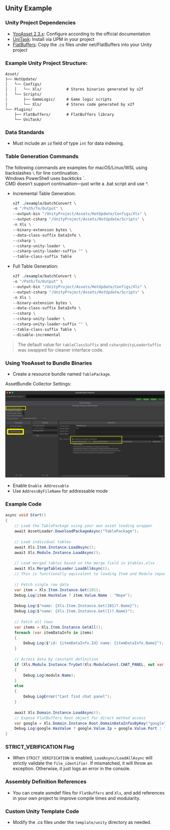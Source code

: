 ## Unity Example

### Unity Project Dependencies

- [YooAsset 2.3.x](https://www.yooasset.com/): Configure according to the official documentation
- [UniTask](https://github.com/Cysharp/UniTask/releases): Install via UPM in your project
- [FlatBuffers](https://github.com/google/flatbuffers/tree/master/net/FlatBuffers): Copy the .cs files under net/FlatBuffers into your Unity project

### Example Unity Project Structure:

```
Asset/
├── HotUpdate/       
│   └── Configs/        
│   │   └── Xls/           # Stores binaries generated by x2f     
│   └── Scripts/
│       ├── GameLogic/     # Game logic scripts
│       └── Xls/           # Stores code generated by x2f
└── Plugins/        
    ├── FlatBuffers/       # FlatBuffers library
    └── UniTask/     
```

### Data Standards
- Must include an `id` field of type `int` for data indexing.

### Table Generation Commands

The following commands are examples for macOS/Linux/WSL using backslashes `\` for line continuation.  
Windows PowerShell uses backticks \`.  
CMD doesn’t support continuation—just write a .bat script and use ^.

- Incremental Table Generation:

    ```bash
    x2f ./example/batchConvert \
    -o "/Path/To/Output" \
    --output-bin "/UnityProject/Assets/HotUpdate/Configs/Xls" \ 
    --output-csharp "/UnityProject/Assets/HotUpdate/Scripts" \
    -n Xls \
    --binary-extension bytes \ 
    --data-class-suffix DataInfo \
    --csharp \
    --csharp-unity-loader \
    --csharp-unity-loader-suffix "" \
    --table-class-suffix Table
    ```

- Full Table Generation:

    ```bash
    x2f ./example/batchConvert \
    -o "/Path/To/Output" \
    --output-bin "/UnityProject/Assets/HotUpdate/Configs/Xls" \ 
    --output-csharp "/UnityProject/Assets/HotUpdate/Scripts" \
    -n Xls \
    --binary-extension bytes \ 
    --data-class-suffix DataInfo \
    --csharp \
    --csharp-unity-loader \
    --csharp-unity-loader-suffix "" \
    --table-class-suffix Table \
    --disable-incremental
    ```

> The default value for `tableClassSuffix` and `csharpUnityLoaderSuffix` was swapped for cleaner interface code.

### Using YooAsset to Bundle Binaries

- Create a resource bundle named `TablePackage`.

AssetBundle Collector Settings:

<img src="./assets/YooAsset_example.png" width="800">

- Enable `Enable Addressable`
- Use `AddressByFileName` for addressable mode

### Example Code

```csharp
async void Start()
{
    // Load the TablePackage using your own asset loading wrapper
    await AssetLoader.DownloadPackageAsync("TablePackage");

    // Load individual tables
    await Xls.Item.Instance.LoadAsync();
    await Xls.Module.Instance.LoadAsync();

    // Load merged tables based on the merge field in $tables.xlsx
    await Xls.MergeTableLoader.LoadAllAsync();  
    // This is functionally equivalent to loading Item and Module separately

    // Fetch single row data
    var item = Xls.Item.Instance.Get(101);
    Debug.Log(item.HasValue ? item.Value.Name : "Nope");

    Debug.Log($"name: {Xls.Item.Instance.Get(101)?.Name}");
    Debug.Log($"name: {Xls.Item.Instance.Get(1)?.Name}");

    // Fetch all rows
    var items = Xls.Item.Instance.GetAll();
    foreach (var itemDataInfo in items)
    {
        Debug.Log($"id: {itemDataInfo.Id} name: {itemDataInfo.Name}");
    }

    // Access data by constant definition
    if (Xls.Module.Instance.TryGet(Xls.ModuleConst.CHAT_PANEL, out var module))
    {
        Debug.Log(module.Name);
    }
    else
    {
        Debug.LogError("Cant find chat panel");
    }

    await Xls.Domain.Instance.LoadAsync();
    // Expose FlatBuffers Root object for direct method access
    var google = Xls.Domain.Instance.Root.DomainDataInfosByKey("google");
    Debug.Log(google.HasValue ? google.Value.Ip + google.Value.Port : "Nope");
}
```

### STRICT_VERIFICATION Flag

- When `STRICT_VERIFICATION` is enabled, `LoadAsync/LoadAllAsync` will strictly validate the `file_identifier`. If mismatched, it will throw an exception. Otherwise, it just logs an error in the console.

### Assembly Definition References

- You can create asmdef files for `FlatBuffers` and `Xls`, and add references in your own project to improve compile times and modularity.

### Custom Unity Template Code

- Modify the .cs files under the `template/unity` directory as needed.